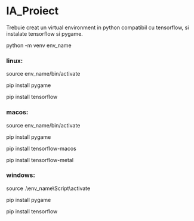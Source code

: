 # IA_Proiect
Trebuie creat un virtual environment in python compatibil cu tensorflow, si instalate tensorflow si pygame.

python -m venv env_name
### linux:
source env_name/bin/activate

pip install pygame

pip install tensorflow

### macos:
source env_name/bin/activate

pip install pygame

pip install tensorflow-macos

pip install tensorflow-metal
### windows:
source .\env_name\Script\activate

pip install pygame

pip install tensorflow